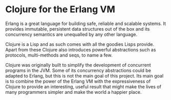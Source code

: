 # Clojure for the Erlang VM

Erlang is a great language for building safe, reliable and scalable systems. It
provides immutable, persistent data structures out of the box and its
concurrency semantics are unequalled by any other language.

Clojure is a Lisp and as such comes with all the goodies Lisps provide. Apart
from these Clojure also introduces powerful abstractions such as protocols,
multi-methods and seqs, to name a few.

Clojure was originally built to simplify the development of concurrent programs
in the JVM. Some of its concurrency abstractions could be adapted to Erlang, but
this is not the main goal of this project. Its main goal is to combine the power
of the Erlang VM with the expressiveness of Clojure to provide an interesting,
useful result that might make the lives of many programmers simpler and make the
world a happier place.
